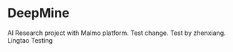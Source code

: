 # DeepMine
AI Research project with Malmo platform.
Test change.
Test by zhenxiang.
Lingtao Testing


